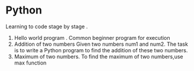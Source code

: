 # Python

Learning to code stage by stage .
1. Hello world program .
 Common beginner program for execution 
2. Addition of two numbers
 Given two numbers num1 and num2. The task is to write a Python program to find the addition of these two numbers.
3. Maximum of two numbers.
 To find the maximum of two numbers,use max function
